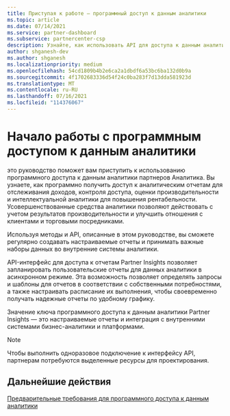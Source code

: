 ```yaml
---
title: Приступая к работе — программный доступ к данным аналитики
ms.topic: article
ms.date: 07/14/2021
ms.service: partner-dashboard
ms.subservice: partnercenter-csp
description: Узнайте, как использовать API для доступа к данным аналитики Partner Insights.
author: shganesh-dev
ms.author: shganesh
ms.localizationpriority: medium
ms.openlocfilehash: 54cd1809b4b2e6ca2a1dbdf6a53bc6ba132d0b9a
ms.sourcegitcommit: 4f1702683336d54f24c0ba283f7d13dda581923d
ms.translationtype: MT
ms.contentlocale: ru-RU
ms.lasthandoff: 07/16/2021
ms.locfileid: "114376067"
---
```

# <a name="get-started-with-programmatic-access-to-analytics-data"></a>Начало работы с программным доступом к данным аналитики

это руководство поможет вам приступить к использованию программного доступа к данным аналитики партнеров Аналитика. Вы узнаете, как программно получить доступ к аналитическим отчетам для отслеживания доходов, контроля доступа, оценки производительности и интеллектуальной аналитики для повышения рентабельности. Усовершенствованные средства аналитики позволяют действовать с учетом результатов производительности и улучшить отношения с клиентами и торговыми посредниками.  

Используя методы и API, описанные в этом руководстве, вы сможете регулярно создавать настраиваемые отчеты и принимать важные наборы данных во внутренние системы аналитики.

API-интерфейс для доступа к отчетам Partner Insights позволяет запланировать пользовательские отчеты для данных аналитики в асинхронном режиме. Эта возможность позволяет определять запросы и шаблоны для отчетов в соответствии с собственными потребностями, а также настраивать расписание их выполнения, чтобы своевременно получать надежные отчеты по удобному графику.

Значение ключа программного доступа к данным аналитики Partner Insights — это настраиваемые отчеты и интеграция с внутренними системами бизнес-аналитики и платформами.

> [!NOTE]
> Чтобы выполнить одноразовое подключение к интерфейсу API, партнерам потребуются выделенные ресурсы для проектирования.

## <a name="next-steps"></a>Дальнейшие действия

[Предварительные требования для программного доступа к данным аналитики](insights-programmatic-prerequisites.md)